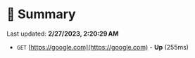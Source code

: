 # 📖 Summary
Last updated: **2/27/2023, 2:20:29 AM**

- `GET` [https://google.com](https://google.com) - **Up** (255ms)

